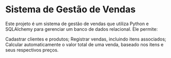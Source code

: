 # Sistema de Gestão de Vendas

Este projeto é um sistema de gestão de vendas que utiliza Python e SQLAlchemy para gerenciar um banco de dados relacional. Ele permite:

Cadastrar clientes e produtos;
Registrar vendas, incluindo itens associados;
Calcular automaticamente o valor total de uma venda, baseado nos itens e seus respectivos preços.
